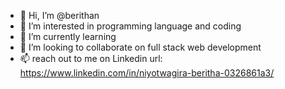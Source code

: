 - 👋 Hi, I’m @berithan
- 👀 I’m interested in programming language and coding 
- 🌱 I’m currently learning 
- 💞️ I’m looking to collaborate on full stack web development
- 📫 reach out to me on Linkedin url: https://www.linkedin.com/in/niyotwagira-beritha-0326861a3/
